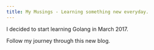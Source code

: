 ```yaml
---
title: My Musings - Learning something new everyday.
---
```


I decided to start learning Golang in March 2017.

Follow my journey through this new blog.